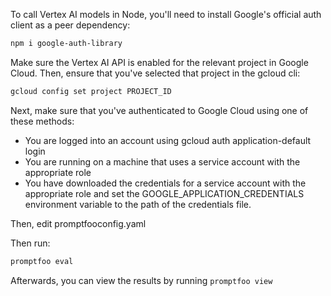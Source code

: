 To call Vertex AI models in Node, you'll need to install Google's official auth client as a peer dependency:

```sh
npm i google-auth-library
```

Make sure the Vertex AI API is enabled for the relevant project in Google Cloud. Then, ensure that you've selected that project in the gcloud cli:

```sh
gcloud config set project PROJECT_ID
```

Next, make sure that you've authenticated to Google Cloud using one of these methods:

- You are logged into an account using gcloud auth application-default login
- You are running on a machine that uses a service account with the appropriate role
- You have downloaded the credentials for a service account with the appropriate role and set the GOOGLE_APPLICATION_CREDENTIALS environment variable to the path of the credentials file.

Then, edit promptfooconfig.yaml

Then run:

```sh
promptfoo eval
```

Afterwards, you can view the results by running `promptfoo view`
